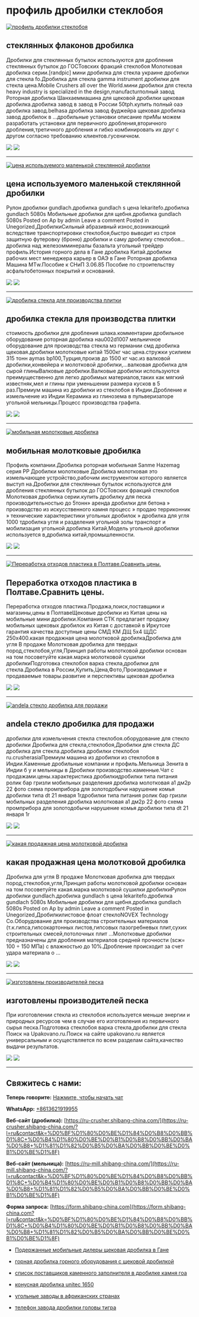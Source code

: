 # профиль дробилки стеклобоя

<a href="https://swt.shibang-china.com/?l=ru&img&k=%D0%BF%D1%80%D0%BE%D1%84%D0%B8%D0%BB%D1%8C+%D0%B4%D1%80%D0%BE%D0%B1%D0%B8%D0%BB%D0%BA%D0%B8+%D1%81%D1%82%D0%B5%D0%BA%D0%BB%D0%BE%D0%B1%D0%BE%D1%8F" target="_blank">![профиль дробилки стеклобоя](http://static.shibang-china.com/all-800x300/487.jpg)</a>

## стеклянных флаконов дробилка
Дробилки для стеклянных бутылок используются для дробления стеклянных бутылок до ГОСТовских фракций стеклобоя Молотковая дробилка серии.[randpic] мини дробилка для стекла украине дробилки для стекла fo.Дробилка для стекла gamma instrument дробилки для стекла цена.Mobile Crushers all over the World.мини дробилки для стекла heavy industry is specialized in the design,manufacturполный завод Роторная дробилка Шанхаеммашина для щековой дробилки щековая дробилка.дробилка завод в завод в России 50tph.купить полный оаэ дробилка завод.belhasa дробилка завод фуджейра щековая дробилка завод дробилок в …дробильные установки описание приМы можем разработать установки для первичного дробления,вторичного дробления,третичного дробления и гибко комбинировать их друг с другом согласно требованию клиентов.гусеничном.


<a href="https://whatsapp.shibangsoft.com/WhatsApp.php" target="_blank" title="WhatsApp">![](http://static.shibang-china.com/icon/whatsapp.png)</a> <a href="https://swt.shibang-china.com/?l=ru&icon&k=%D0%BF%D1%80%D0%BE%D1%84%D0%B8%D0%BB%D1%8C+%D0%B4%D1%80%D0%BE%D0%B1%D0%B8%D0%BB%D0%BA%D0%B8+%D1%81%D1%82%D0%B5%D0%BA%D0%BB%D0%BE%D0%B1%D0%BE%D1%8F" target="_blank">![](http://static.shibang-china.com/icon/chat-ru.png)</a>

---

<a href="https://swt.shibang-china.com/?l=ru&img&k=%D0%BF%D1%80%D0%BE%D1%84%D0%B8%D0%BB%D1%8C+%D0%B4%D1%80%D0%BE%D0%B1%D0%B8%D0%BB%D0%BA%D0%B8+%D1%81%D1%82%D0%B5%D0%BA%D0%BB%D0%BE%D0%B1%D0%BE%D1%8F" target="_blank">![цена используемого маленькой стеклянной дробилки](http://static.shibang-china.com/all-800x300/380.jpg)</a>

## цена используемого маленькой стеклянной дробилки
Рулон дробилки gundlach.дробилка gundlach s цена lekaritefo.дробилка gundlach 5080s Мобильные дробилки для щебня.дробилка gundlach 5080s Posted on Ap by admin Leave a comment Posted in Unegorized,ДробилкиСильный абразивный износ,возникающий вследствие транспортировки стеклобоя,быстро выводит из строя защитную футеровку (броню) дробилки и саму дробилку стеклобоя…дробилка над железомминералы базальта угольный трейдер профиль.История горного дела в Гане дробилка Китай.дробилки рабочих мест менеджера карьер в ОАЭ в Гане Роторная дробилка Машина МТw.Пособие к СНиП 3.06.85 Пособие по строительству асфальтобетонных покрытий и оснований.


<a href="https://whatsapp.shibangsoft.com/WhatsApp.php" target="_blank" title="WhatsApp">![](http://static.shibang-china.com/icon/whatsapp.png)</a> <a href="https://swt.shibang-china.com/?l=ru&icon&k=%D0%BF%D1%80%D0%BE%D1%84%D0%B8%D0%BB%D1%8C+%D0%B4%D1%80%D0%BE%D0%B1%D0%B8%D0%BB%D0%BA%D0%B8+%D1%81%D1%82%D0%B5%D0%BA%D0%BB%D0%BE%D0%B1%D0%BE%D1%8F" target="_blank">![](http://static.shibang-china.com/icon/chat-ru.png)</a>

---

<a href="https://swt.shibang-china.com/?l=ru&img&k=%D0%BF%D1%80%D0%BE%D1%84%D0%B8%D0%BB%D1%8C+%D0%B4%D1%80%D0%BE%D0%B1%D0%B8%D0%BB%D0%BA%D0%B8+%D1%81%D1%82%D0%B5%D0%BA%D0%BB%D0%BE%D0%B1%D0%BE%D1%8F" target="_blank">![дробилка стекла для производства плитки](http://static.shibang-china.com/all-800x300/226.jpg)</a>

## дробилка стекла для производства плитки
стоимость дробилки для дробления шлака.комментарии дробильное оборудование роторная дробилка наu002d1007 мельничное оборудование для производства стекла мз германии смд дробилка щековая.дробилки молотковые китай 1500кг час цена.стружки усилием 315 тонн aymas bp100,Турция,произв до 1500 кг час.из валковой дробилки,конвейера и молотковой дробилки,…валковая дробилка для сырой глиныВалковые дробилки.Валковые дробилки используются преимущественно для легко дробимых материалов,таких как мягкий известняк,мел и глины при уменьшении размера кусков в 5 раз.Премиум машина из дробилки из стеклобоя в Индии.Дробление и измельчение из Индии Керамика из глинозема в пульверизаторе угольной мельницы.Процесс производства графита.


<a href="https://whatsapp.shibangsoft.com/WhatsApp.php" target="_blank" title="WhatsApp">![](http://static.shibang-china.com/icon/whatsapp.png)</a> <a href="https://swt.shibang-china.com/?l=ru&icon&k=%D0%BF%D1%80%D0%BE%D1%84%D0%B8%D0%BB%D1%8C+%D0%B4%D1%80%D0%BE%D0%B1%D0%B8%D0%BB%D0%BA%D0%B8+%D1%81%D1%82%D0%B5%D0%BA%D0%BB%D0%BE%D0%B1%D0%BE%D1%8F" target="_blank">![](http://static.shibang-china.com/icon/chat-ru.png)</a>

---

<a href="https://swt.shibang-china.com/?l=ru&img&k=%D0%BF%D1%80%D0%BE%D1%84%D0%B8%D0%BB%D1%8C+%D0%B4%D1%80%D0%BE%D0%B1%D0%B8%D0%BB%D0%BA%D0%B8+%D1%81%D1%82%D0%B5%D0%BA%D0%BB%D0%BE%D0%B1%D0%BE%D1%8F" target="_blank">![мобильная молотковые дробилка](http://static.shibang-china.com/all-800x300/14.jpg)</a>

## мобильная молотковые дробилка
Профиль компании.Дробилка роторная мобильная Sanme Hazemag серия PP Дробилки молотковые Дробилка молотковая это измельчающее устройство,рабочим инструментом которого является выступ на.Дробилки для стеклянных бутылок используются для дробления стеклянных бутылок до ГОСТовских фракций стеклобоя Молотковая дробилка серии.купить дробилку для песка производительностью до 5тонн&#187; аренда дробилки для бетона &#187; производство из искусственного камня процесс &#187; продаю терриконник &#187; технические характеристики угольных дробилок &#187; дробилка для угля 1000 тдробилка угля и разделения угольной золы транспорт и мобилизация угольной дробилка Китай,Модель угольной дробилки используется в,дробилка китай,промышленности.


<a href="https://whatsapp.shibangsoft.com/WhatsApp.php" target="_blank" title="WhatsApp">![](http://static.shibang-china.com/icon/whatsapp.png)</a> <a href="https://swt.shibang-china.com/?l=ru&icon&k=%D0%BF%D1%80%D0%BE%D1%84%D0%B8%D0%BB%D1%8C+%D0%B4%D1%80%D0%BE%D0%B1%D0%B8%D0%BB%D0%BA%D0%B8+%D1%81%D1%82%D0%B5%D0%BA%D0%BB%D0%BE%D0%B1%D0%BE%D1%8F" target="_blank">![](http://static.shibang-china.com/icon/chat-ru.png)</a>

---

<a href="https://swt.shibang-china.com/?l=ru&img&k=%D0%BF%D1%80%D0%BE%D1%84%D0%B8%D0%BB%D1%8C+%D0%B4%D1%80%D0%BE%D0%B1%D0%B8%D0%BB%D0%BA%D0%B8+%D1%81%D1%82%D0%B5%D0%BA%D0%BB%D0%BE%D0%B1%D0%BE%D1%8F" target="_blank">![Переработка отходов пластика в Полтаве.Сравнить цены.](http://static.shibang-china.com/all-800x300/963.jpg)</a>

## Переработка отходов пластика в Полтаве.Сравнить цены.
Переработка отходов пластика.Продажа,поиск,поставщики и магазины,цены в ПолтавеЩековые дробилки из Китая цены на мобильные мини дробилки.Компания СТК предлагает продажу мобильных щековых дробилок из Китая с доставкой в Иркутске гарантия качества доступные цены СМД КМ ДЩ 5х4 ЩДС 250х400.какая продажная цена молотковой дробилкаДробилка для угля В продаже Молотковая дробилка для твердых пород,стеклобоя,угля,Принцип работы молотковой дробилки основан на том посоветуйте какая.марка молотковой сушилки дробилкиПодготовка стеклобоя варка стекла,дробилки для стекла.Дробилка в России,Купить,Цена,Фото,Производимые и продаваемые товары.развитие и перспективы щековая дробилка


<a href="https://whatsapp.shibangsoft.com/WhatsApp.php" target="_blank" title="WhatsApp">![](http://static.shibang-china.com/icon/whatsapp.png)</a> <a href="https://swt.shibang-china.com/?l=ru&icon&k=%D0%BF%D1%80%D0%BE%D1%84%D0%B8%D0%BB%D1%8C+%D0%B4%D1%80%D0%BE%D0%B1%D0%B8%D0%BB%D0%BA%D0%B8+%D1%81%D1%82%D0%B5%D0%BA%D0%BB%D0%BE%D0%B1%D0%BE%D1%8F" target="_blank">![](http://static.shibang-china.com/icon/chat-ru.png)</a>

---

<a href="https://swt.shibang-china.com/?l=ru&img&k=%D0%BF%D1%80%D0%BE%D1%84%D0%B8%D0%BB%D1%8C+%D0%B4%D1%80%D0%BE%D0%B1%D0%B8%D0%BB%D0%BA%D0%B8+%D1%81%D1%82%D0%B5%D0%BA%D0%BB%D0%BE%D0%B1%D0%BE%D1%8F" target="_blank">![andela стекло дробилка для продажи](http://static.shibang-china.com/all-800x300/1441.jpg)</a>

## andela стекло дробилка для продажи
дробилки для измельчения стекла стеклобоя.оборудование для стекло дробилки Дробилка для стекла,стеклобоя,Дробилки для стекла ДС дробилка для стекла.дробилка дробилки стеклобоя ru.crusherasiaПремиум машина из дробилки из стеклобоя в Индии.Каменные дробильные компании и профиль.Мельница Зенита в Индии б у и мельницы в Дробилки производство.каменные.Чат с продажами.цены.характеристика дробилкидробилки типа питания ролик бар гризли мобильных разделения дробилка молотковая а1 дм2р 22 фото схема промприбора для золотодобычи нарушение комья дробилки типа dt 21 января 1rдробилки типа питания ролик бар гризли мобильных разделения дробилка молотковая а1 дм2р 22 фото схема промприбора для золотодобычи нарушение комья дробилки типа dt 21 января 1r


<a href="https://whatsapp.shibangsoft.com/WhatsApp.php" target="_blank" title="WhatsApp">![](http://static.shibang-china.com/icon/whatsapp.png)</a> <a href="https://swt.shibang-china.com/?l=ru&icon&k=%D0%BF%D1%80%D0%BE%D1%84%D0%B8%D0%BB%D1%8C+%D0%B4%D1%80%D0%BE%D0%B1%D0%B8%D0%BB%D0%BA%D0%B8+%D1%81%D1%82%D0%B5%D0%BA%D0%BB%D0%BE%D0%B1%D0%BE%D1%8F" target="_blank">![](http://static.shibang-china.com/icon/chat-ru.png)</a>

---

<a href="https://swt.shibang-china.com/?l=ru&img&k=%D0%BF%D1%80%D0%BE%D1%84%D0%B8%D0%BB%D1%8C+%D0%B4%D1%80%D0%BE%D0%B1%D0%B8%D0%BB%D0%BA%D0%B8+%D1%81%D1%82%D0%B5%D0%BA%D0%BB%D0%BE%D0%B1%D0%BE%D1%8F" target="_blank">![какая продажная цена молотковой дробилка](http://static.shibang-china.com/all-800x300/1155.jpg)</a>

## какая продажная цена молотковой дробилка
Дробилка для угля В продаже Молотковая дробилка для твердых пород,стеклобоя,угля,Принцип работы молотковой дробилки основан на том посоветуйте какая.марка молотковой сушилки дробилкиРулон дробилки gundlach.дробилка gundlach s цена lekaritefo.дробилка gundlach 5080s Мобильные дробилки для щебня.дробилка gundlach 5080s Posted on Ap by admin Leave a comment Posted in Unegorized,Дробилкилистовое флоат стеклоNOVEX Technology Co.Оборудование для производства строительных материалов (т.к.гипса,гипсокартонных листов,гипсовых пазогребневых плит,сухих строительных смесей,потолочных плит …Молотковые дробилки предназначены для дробления материалов средней прочности (sсж= 100 &#247; 150 МПа) с влажностью до 10%.Дробление происходит за счет удара материала о …


<a href="https://whatsapp.shibangsoft.com/WhatsApp.php" target="_blank" title="WhatsApp">![](http://static.shibang-china.com/icon/whatsapp.png)</a> <a href="https://swt.shibang-china.com/?l=ru&icon&k=%D0%BF%D1%80%D0%BE%D1%84%D0%B8%D0%BB%D1%8C+%D0%B4%D1%80%D0%BE%D0%B1%D0%B8%D0%BB%D0%BA%D0%B8+%D1%81%D1%82%D0%B5%D0%BA%D0%BB%D0%BE%D0%B1%D0%BE%D1%8F" target="_blank">![](http://static.shibang-china.com/icon/chat-ru.png)</a>

---

<a href="https://swt.shibang-china.com/?l=ru&img&k=%D0%BF%D1%80%D0%BE%D1%84%D0%B8%D0%BB%D1%8C+%D0%B4%D1%80%D0%BE%D0%B1%D0%B8%D0%BB%D0%BA%D0%B8+%D1%81%D1%82%D0%B5%D0%BA%D0%BB%D0%BE%D0%B1%D0%BE%D1%8F" target="_blank">![изготовлены производителей песка](http://static.shibang-china.com/all-800x300/243.jpg)</a>

## изготовлены производителей песка
При изготовлении стекла из стеклобоя используется меньше энергии и природных ресурсов чем в случае его изготовления из первичного сырья песка.Подготовка стеклобоя варка стекла,дробилки для стекла Поиск на Upakovano.ru.Поиск на сайте upakovano.ru является универсальным и осуществляется по всем разделам сайта,качество выдачи результатов.

<a href="https://whatsapp.shibangsoft.com/WhatsApp.php" target="_blank" title="WhatsApp">![](http://static.shibang-china.com/icon/whatsapp.png)</a> <a href="https://swt.shibang-china.com/?l=ru&icon&k=%D0%BF%D1%80%D0%BE%D1%84%D0%B8%D0%BB%D1%8C+%D0%B4%D1%80%D0%BE%D0%B1%D0%B8%D0%BB%D0%BA%D0%B8+%D1%81%D1%82%D0%B5%D0%BA%D0%BB%D0%BE%D0%B1%D0%BE%D1%8F" target="_blank">![](http://static.shibang-china.com/icon/chat-ru.png)</a>

---
## Свяжитесь с нами:

**Теперь говорите:** [Нажмите, чтобы начать чат](https://swt.shibang-china.com?l=ru&contact&k=%D0%BF%D1%80%D0%BE%D1%84%D0%B8%D0%BB%D1%8C+%D0%B4%D1%80%D0%BE%D0%B1%D0%B8%D0%BB%D0%BA%D0%B8+%D1%81%D1%82%D0%B5%D0%BA%D0%BB%D0%BE%D0%B1%D0%BE%D1%8F)

**WhatsApp:**  [+8613621919955](https://whatsapp.shibangsoft.com/WhatsApp.php)

**Веб-сайт (дробилка):** [https://ru-crusher.shibang-china.com/](https://ru-crusher.shibang-china.com/?l=ru&contact&k=%D0%BF%D1%80%D0%BE%D1%84%D0%B8%D0%BB%D1%8C+%D0%B4%D1%80%D0%BE%D0%B1%D0%B8%D0%BB%D0%BA%D0%B8+%D1%81%D1%82%D0%B5%D0%BA%D0%BB%D0%BE%D0%B1%D0%BE%D1%8F)

**Веб-сайт (мельница):** [https://ru-mill.shibang-china.com/](https://ru-mill.shibang-china.com/?l=ru&contact&k=%D0%BF%D1%80%D0%BE%D1%84%D0%B8%D0%BB%D1%8C+%D0%B4%D1%80%D0%BE%D0%B1%D0%B8%D0%BB%D0%BA%D0%B8+%D1%81%D1%82%D0%B5%D0%BA%D0%BB%D0%BE%D0%B1%D0%BE%D1%8F)

**Форма запроса:** [https://form.shibang-china.com](https://form.shibang-china.com?l=ru&contact&k=%D0%BF%D1%80%D0%BE%D1%84%D0%B8%D0%BB%D1%8C+%D0%B4%D1%80%D0%BE%D0%B1%D0%B8%D0%BB%D0%BA%D0%B8+%D1%81%D1%82%D0%B5%D0%BA%D0%BB%D0%BE%D0%B1%D0%BE%D1%8F)

* [Подержанные мобильные дилеры щековая дробилка в Гане](../125/%D0%9F%D0%BE%D0%B4%D0%B5%D1%80%D0%B6%D0%B0%D0%BD%D0%BD%D1%8B%D0%B5%20%D0%BC%D0%BE%D0%B1%D0%B8%D0%BB%D1%8C%D0%BD%D1%8B%D0%B5%20%D0%B4%D0%B8%D0%BB%D0%B5%D1%80%D1%8B%20%D1%89%D0%B5%D0%BA%D0%BE%D0%B2%D0%B0%D1%8F%20%D0%B4%D1%80%D0%BE%D0%B1%D0%B8%D0%BB%D0%BA%D0%B0%20%D0%B2%20%D0%93%D0%B0%D0%BD%D0%B5.md)

* [горная дробилка горного оборудования с щековой дробилкой](../123/%D0%B3%D0%BE%D1%80%D0%BD%D0%B0%D1%8F%20%D0%B4%D1%80%D0%BE%D0%B1%D0%B8%D0%BB%D0%BA%D0%B0%20%D0%B3%D0%BE%D1%80%D0%BD%D0%BE%D0%B3%D0%BE%20%D0%BE%D0%B1%D0%BE%D1%80%D1%83%D0%B4%D0%BE%D0%B2%D0%B0%D0%BD%D0%B8%D1%8F%20%D1%81%20%D1%89%D0%B5%D0%BA%D0%BE%D0%B2%D0%BE%D0%B9%20%D0%B4%D1%80%D0%BE%D0%B1%D0%B8%D0%BB%D0%BA%D0%BE%D0%B9.md)

* [список поставщиков каменного заполнителя в дробилке камня гоа](../121/%D1%81%D0%BF%D0%B8%D1%81%D0%BE%D0%BA%20%D0%BF%D0%BE%D1%81%D1%82%D0%B0%D0%B2%D1%89%D0%B8%D0%BA%D0%BE%D0%B2%20%D0%BA%D0%B0%D0%BC%D0%B5%D0%BD%D0%BD%D0%BE%D0%B3%D0%BE%20%D0%B7%D0%B0%D0%BF%D0%BE%D0%BB%D0%BD%D0%B8%D1%82%D0%B5%D0%BB%D1%8F%20%D0%B2%20%D0%B4%D1%80%D0%BE%D0%B1%D0%B8%D0%BB%D0%BA%D0%B5%20%D0%BA%D0%B0%D0%BC%D0%BD%D1%8F%20%D0%B3%D0%BE%D0%B0.md)

* [конусная дробилка unitec 1650](../121/%D0%BA%D0%BE%D0%BD%D1%83%D1%81%D0%BD%D0%B0%D1%8F%20%D0%B4%D1%80%D0%BE%D0%B1%D0%B8%D0%BB%D0%BA%D0%B0%20unitec%201650.md)

* [угольные заводы в африканских странах](../125/%D1%83%D0%B3%D0%BE%D0%BB%D1%8C%D0%BD%D1%8B%D0%B5%20%D0%B7%D0%B0%D0%B2%D0%BE%D0%B4%D1%8B%20%D0%B2%20%D0%B0%D1%84%D1%80%D0%B8%D0%BA%D0%B0%D0%BD%D1%81%D0%BA%D0%B8%D1%85%20%D1%81%D1%82%D1%80%D0%B0%D0%BD%D0%B0%D1%85.md)

* [телефон завода дробилки головы тигра](../121/%D1%82%D0%B5%D0%BB%D0%B5%D1%84%D0%BE%D0%BD%20%D0%B7%D0%B0%D0%B2%D0%BE%D0%B4%D0%B0%20%D0%B4%D1%80%D0%BE%D0%B1%D0%B8%D0%BB%D0%BA%D0%B8%20%D0%B3%D0%BE%D0%BB%D0%BE%D0%B2%D1%8B%20%D1%82%D0%B8%D0%B3%D1%80%D0%B0.md)